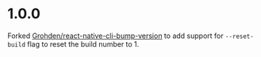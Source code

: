 # 1.0.0

Forked [Grohden/react-native-cli-bump-version](https://github.com/Grohden/react-native-cli-bump-version) to add support for
`--reset-build` flag to reset the build number to 1.
